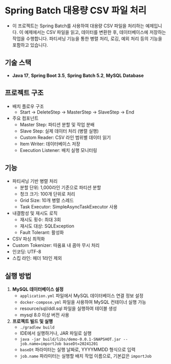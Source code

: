 # Spring Batch 대용량 CSV 파일 처리
- 이 프로젝트는 Spring Batch를 사용하여 대용량 CSV 파일을 처리하는 예제입니다. 이 예제에서는 CSV 파일을 읽고, 데이터를 변환한 후, 데이터베이스에 저장하는 작업을 수행합니다. 파티셔닝 기능을 통한 병렬 처리, 로깅, 예외 처리 등의 기능을 포함하고 있습니다.

## 기술 스택
- **Java 17**, **Spring Boot 3.5**, **Spring Batch 5.2**, **MySQL Database**

## 프로젝트 구조
- 배치 플로우 구조
  - Start -> DeleteStep -> MasterStep -> SlaveStep -> End
- 주요 컴포넌트
  - Master Step: 파티션 분할 및 작업 분배
  - Slave Step: 실제 데이터 처리 (병렬 실행)
  - Custom Reader: CSV 라인 범위별 데이터 읽기
  - Item Writer: 데이터베이스 저장
  - Execution Listener: 배치 실행 모니터링

## 기능
- 파티셔닝 기반 병렬 처리
  - 분할 단위: 1,000라인 기준으로 파티션 분할
  - 청크 크기: 100개 단위로 처리
  - Grid Size: 10개 병렬 스레드
  - Task Executor: SimpleAsyncTaskExecutor 사용
- 내결함성 및 재시도 로직
  - 재시도 횟수: 최대 3회
  - 재시도 대상: SQLException
  - Fault Tolerant: 활성화
- CSV 파싱 최적화
- Custom Tokenizer: 따옴표 내 콤마 무시 처리
- 인코딩: UTF-8
- 스킵 라인: 헤더 1라인 제외

## 실행 방법
1. **MySQL 데이터베이스 설정**
   - `application.yml` 파일에서 MySQL 데이터베이스 연결 정보 설정
   - `docker-compose.yml` 파일을 사용하여 MySQL 컨테이너 실행 가능
   - resource/sql/ddl.sql 파일을 실행하여 테이블 생성
   - mysql 8.0 이상 버전 사용
2. **프로젝트 빌드 및 실행**
   - `./gradlew build`
   - IDE에서 실행하거나, JAR 파일로 실행
   - `java -jar build/libs/demo-0.0.1-SNAPSHOT.jar --job.name=importJob baseDt=20241201`
   - `baseDt` 파라미터는 실행 날짜로, YYYYMMDD 형식으로 입력
   - `job.name` 파라미터는 실행할 배치 작업 이름으로, 기본값은 `importJob`
